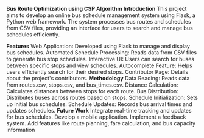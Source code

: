 **Bus Route Optimization using CSP Algorithm**
**Introduction**
This project aims to develop an online bus schedule management system using Flask, a Python web framework. The system processes bus routes and schedules from CSV files, providing an interface for users to search and manage bus schedules efficiently.

**Features**
Web Application: Developed using Flask to manage and display bus schedules.
Automated Schedule Processing: Reads data from CSV files to generate bus stop schedules.
Interactive UI: Users can search for buses between specific stops and view schedules.
Autocomplete Feature: Helps users efficiently search for their desired stops.
Contributor Page: Details about the project's contributors.
**Methodology**
Data Reading: Reads data from routes.csv, stops.csv, and bus_times.csv.
Distance Calculation: Calculates distances between stops for each route.
Bus Distribution: Distributes buses across routes based on stops.
Schedule Initialization: Sets up initial bus schedules.
Schedule Updates: Records bus arrival times and updates schedules.
**Future Work**
Integrate real-time tracking and updates for bus schedules.
Develop a mobile application.
Implement a feedback system.
Add features like route planning, fare calculation, and bus capacity information
